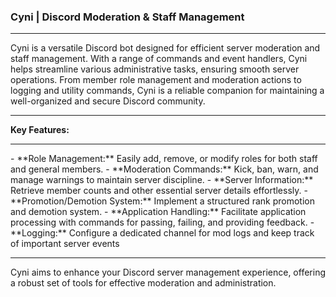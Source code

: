 ### Cyni | Discord Moderation & Staff Management
<hr>
Cyni is a versatile Discord bot designed for efficient server moderation and staff management. With a range of commands and event handlers, Cyni helps streamline various administrative tasks, ensuring smooth server operations. From member role management and moderation actions to logging and utility commands, Cyni is a reliable companion for maintaining a well-organized and secure Discord community.
<hr>

__Key Features:__

<hr>
- **Role Management:** Easily add, remove, or modify roles for both staff and general members.
- **Moderation Commands:** Kick, ban, warn, and manage warnings to maintain server discipline.
- **Server Information:** Retrieve member counts and other essential server details effortlessly.
- **Promotion/Demotion System:** Implement a structured rank promotion and demotion system.
- **Application Handling:** Facilitate application processing with commands for passing, failing, and providing feedback.
- **Logging:** Configure a dedicated channel for mod logs and keep track of important server events
<hr>
Cyni aims to enhance your Discord server management experience, offering a robust set of tools for effective moderation and administration.

